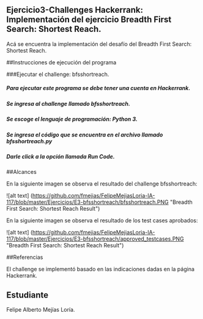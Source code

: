 ﻿## Ejercicio3-Challenges Hackerrank: Implementación del ejercicio Breadth First Search: Shortest Reach.

Acá se encuentra la implementación del desafío del Breadth First Search: Shortest Reach.

##Instrucciones de ejecución del programa

###Ejecutar el challenge: bfsshortreach.
##### Para ejecutar este programa se debe tener una cuenta en Hackerrank.
##### Se ingresa al challenge llamado bfsshortreach.
##### Se escoge el lenguaje de programación: Python 3.
##### Se ingresa el código que se encuentra en el archivo llamado bfsshortreach.py
##### Darle click a la opción llamada Run Code.

##Alcances

En la siguiente imagen se observa el resultado del challenge bfsshortreach:

![alt text] (https://github.com/fmejias/FelipeMejiasLoria-IA-117/blob/master/Ejercicios/E3-bfsshortreach/bfsshortreach.PNG "Breadth First Search: Shortest Reach Result")

En la siguiente imagen se observa el resultado de los test cases aprobados:

![alt text] (https://github.com/fmejias/FelipeMejiasLoria-IA-117/blob/master/Ejercicios/E3-bfsshortreach/approved_testcases.PNG "Breadth First Search: Shortest Reach Result")


##Referencias

El challenge se implementó basado en las indicaciones dadas en la página Hackerrank. 


## Estudiante

Felipe Alberto Mejías Loría.
